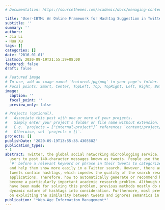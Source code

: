 ```yaml
---
# Documentation: https://sourcethemes.com/academic/docs/managing-content/

title: 'User-IBTM: An Online Framework for Hashtag Suggestion in Twitter'
subtitle: ''
summary: ''
authors:
- Jia Li
- Hua Xu
tags: []
categories: []
date: '2016-01-01'
lastmod: 2020-09-19T21:55:39+08:00
featured: false
draft: false

# Featured image
# To use, add an image named `featured.jpg/png` to your page's folder.
# Focal points: Smart, Center, TopLeft, Top, TopRight, Left, Right, BottomLeft, Bottom, BottomRight.
image:
  caption: ''
  focal_point: ''
  preview_only: false

# Projects (optional).
#   Associate this post with one or more of your projects.
#   Simply enter your project's folder or file name without extension.
#   E.g. `projects = ["internal-project"]` references `content/project/deep-learning/index.md`.
#   Otherwise, set `projects = []`.
projects: []
publishDate: '2020-09-19T13:55:38.430568Z'
publication_types:
- 1
abstract: Twitter, the global social networking microblogging service, allows registered
  users to post 140-character messages known as tweets. People use the hashtag symbol
  `#' before a relevant keyword or phrase in their tweets to categorize the tweets
  and help them show more easily in a Twitter search. However, there are very few
  tweets contain hashtags, which impedes the quality of the search results and their
  applications. Therefore, how to automatically generate or recommend hashtags has
  become a particularly important academic research problem. Although many attempts
  have been made for solving this problem, previous methods mostly do not take the
  dynamic nature of hashtags into consideration. Furthermore, most previous work focuses
  on exploiting the similarity between tweets and ignores semantics in tweets.
publication: '*Web-Age Information Management*'
---
```

